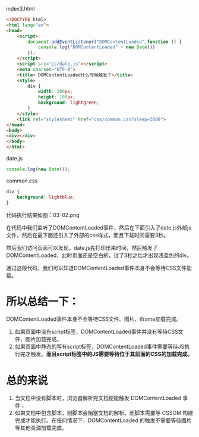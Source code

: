index3.html
``````html
<!DOCTYPE html>
<html lang="en">
<head>
    <script>
        document.addEventListener("DOMContentLoaded",function () {
            console.log("DOMContentLoaded" + new Date())
        });
    </script>
    <script src="js/date.js"></script>
    <meta charset="UTF-8">
    <title> DOMContentLoaded什么时候触发？</title>
    <style>
        div {
            width: 100px;
            height: 100px;
            background: lightgreen;
        }
    </style>
    <link rel="stylesheet" href="css/common.css?sleep=3000">
</head>
<body>
<div></div>
</body>
</html>


``````

date.js
``````js
console.log(new Date());

``````

common.css
``````css
div {
    background: lightblue;
}

``````

代码执行结果如图：03-02.png

在代码中我们监听了DOMContentLoaded事件，然后在下面引入了date.js外部js文件，然后在最下面还引入了外部的css样式，而且下载时间需要3秒。

然后我们访问页面可以发现，date.js先打印出来时间，然后触发了DOMContentLoaded，此时页面还是空白的，过了3秒之后才出现浅蓝色的div。

通过这段代码，我们可以知道DOMContentLoaded事件本身不会等待CSS文件加载。

# 所以总结一下：
DOMContentLoaded事件本身不会等待CSS文件、图片、iframe加载完成。
1. 如果页面中没有script标签，DOMContentLoaded事件并没有等待CSS文件、图片加载完成。
2. 如果页面中静态的写有script标签，DOMContentLoaded事件需要等待JS执行完才触发。<b>而且script标签中的JS需要等待位于其前面的CSS的加载完成。</b>


# 总的来说
1. 当文档中没有脚本时，浏览器解析完文档便能触发 DOMContentLoaded 事件；
2. 如果文档中包含脚本，则脚本会阻塞文档的解析，而脚本需要等 CSSOM 构建完成才能执行。在任何情况下，DOMContentLoaded 的触发不需要等待图片等其他资源加载完成。